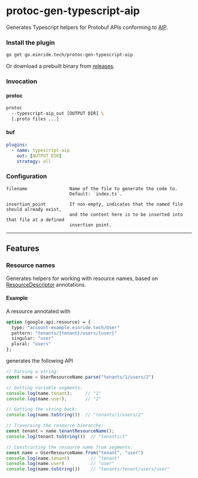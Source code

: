 protoc-gen-typescript-aip
=========================

Generates Typescript helpers for Protobuf APIs conforming to [AIP](https://aip.dev).

### Install the plugin

```bash
go get go.einride.tech/protoc-gen-typescript-aip
```

Or download a prebuilt binary from [releases](https://github.com/einride/protoc-gen-typescript-aip/releases).

### Invocation

#### protoc

```bash
protoc 
  --typescript-aip_out [OUTPUT DIR] \
  [.proto files ...]
```

#### buf

```yaml
plugins:
  - name: typescript-aip
    out: [OUTPUT DIR]
    strategy: all
```

### Configuration

```
filename                Name of the file to generate the code to.
                        Default: `index.ts`.

insertion_point         If non-empty, indicates that the named file should already exist,
                        and the content here is to be inserted into that file at a defined 
                        insertion point. 
```

---

Features
--------

### Resource names

Generates helpers for working with resource names, based on [ResourceDescriptor](https://github.com/googleapis/googleapis/blob/master/google/api/resource.proto) annotations.

#### Example

A resource annotated with

```proto
option (google.api.resource) = {
  type: "account-example.einride.tech/User"
  pattern: "tenants/{tenant}/users/{user}"
  singular: "user"
  plural: "users"
};
```

generates the following API

```ts
// Parsing a string:
const name = UserResourceName.parse("tenants/1/users/2")

// Getting variable segments:
console.log(name.tenant);     // "1"
console.log(name.user);       // "2"

// Getting the string back:
console.log(name.toString())  // "tenants/1/users/2"

// Traversing the resource hierarchy:
const tenant = name.tenantResourceName();
console.log(tenant.toString())  // "tenants/1"

// Constructing the resource name from segments:
const name = UserResourceName.from("tenant", "user")
console.log(name.tenant)        // "tenant"
console.log(name.user)          // "user"
console.log(name.toString())    // "tenants/tenant/users/user"
```
